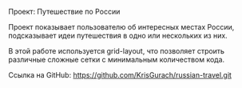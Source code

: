 Проект: Путешествие по России

Проект показывает пользователю об интересных местах России, подсказывает идеи путешествия в одно или нескольких из них.

В этой работе используется grid-layout, что позволяет строить различные сложные сетки с минимальным количеством кода.

Ссылка на GitHub: https://github.com/KrisGurach/russian-travel.git


